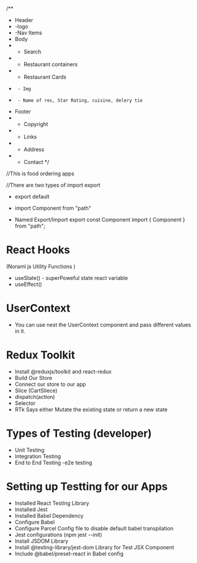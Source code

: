 
/**
 * Header
 *  -logo
 *  -Nav Items
 * Body
 *  - Search 
 *  - Restaurant containers
 *    - Restaurant Cards
 *      - Img 
 *      - Name of res, Star Rating, cuisine, delery tie 
 * Footer
 *  - Copyright
 *  - Links
 *  - Address
 *  - Contact 
 */

 //This is food ordering apps

//There are two types of import export
 - export default <name of variable>
 - import Component from "path"

 - Named Export/Import
 export const Component
 import { Component } from "path";

 # React Hooks 
 (Noraml js Utility Functions )
 - useState() - superPoweful state react variable 
 - useEffect() 

 # UserContext 
 - You can use nest the UserContext component and pass different values in it. 

 # Redux Toolkit 
  - Install @reduxjs/toolkit and react-redux
  - Build Our Store
  - Connect our store to our app
  - Slice (CartSliece)
  - dispatch(action)
  - Selector 
  - RTk Says either Mutate the existing state or return a new state 
  
 # Types of Testing (developer)
  - Unit Testing
  - Integration Testing
  - End to End Testing -e2e testing 

 # Setting up Testting for our Apps
  - Installed React Testing Library
  - Installed Jest
  - Installed Babel Dependency 
  - Configure Babel
  - Configure Parcel Config file to disable default babel transpilation
  - Jest configurations (npm jest --init)
  - Install JSDOM Library
  - Install @testing-library/jest-dom Library for Test JSX Component
  - Include @babel/preset-react in Babel config 